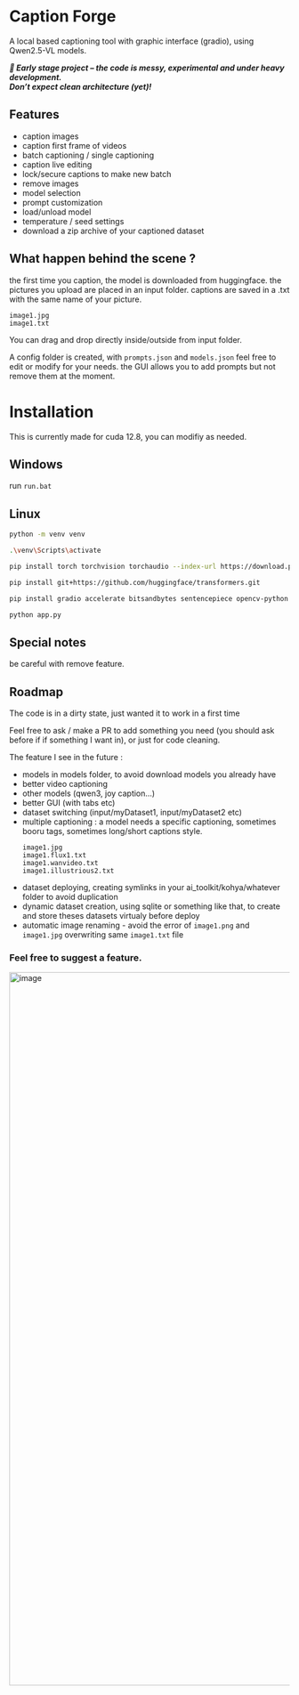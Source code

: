 # Caption Forge

A local based captioning tool with graphic interface (gradio), using Qwen2.5-VL models.

*__🚧 Early stage project – the code is messy, experimental and under heavy development.  
Don’t expect clean architecture (yet)!__*

## Features

- caption images
- caption first frame of videos
- batch captioning / single captioning
- caption live editing
- lock/secure captions to make new batch
- remove images
- model selection
- prompt customization
- load/unload model
- temperature / seed settings
- download a zip archive of your captioned dataset

## What happen behind the scene ?

the first time you caption, the model is downloaded from huggingface.
the pictures you upload are placed in an input folder. captions are saved in a .txt with the same name of your picture.

```
image1.jpg
image1.txt
```
You can drag and drop directly inside/outside from input folder.

A config folder is created, with `prompts.json` and `models.json` feel free to edit or modify for your needs.
the GUI allows you to add prompts but not remove them at the moment.


# Installation

This is currently made for cuda 12.8, you can modifiy as needed.

## Windows

run `run.bat`

## Linux

```bash
python -m venv venv

.\venv\Scripts\activate

pip install torch torchvision torchaudio --index-url https://download.pytorch.org/whl/cu128

pip install git+https://github.com/huggingface/transformers.git

pip install gradio accelerate bitsandbytes sentencepiece opencv-python

python app.py
```

## Special notes

be careful with remove feature.

## Roadmap

The code is in a dirty state, just wanted it to work in a first time

Feel free to ask / make a PR to add something you need (you should ask before if if something I want in), or just for code cleaning.

The feature I see in the future :

- models in models folder, to avoid download models you already have
- better video captioning
- other models (qwen3, joy caption...)
- better GUI (with tabs etc)
- dataset switching (input/myDataset1, input/myDataset2 etc)
- multiple captioning : a model needs a specific captioning, sometimes booru tags, sometimes long/short captions style.
    ```
    image1.jpg
    image1.flux1.txt
    image1.wanvideo.txt
    image1.illustrious2.txt
    ```
- dataset deploying, creating symlinks in your ai_toolkit/kohya/whatever folder to avoid duplication
- dynamic dataset creation, using sqlite or something like that, to create and store theses datasets virtualy before deploy
- automatic image renaming - avoid the error of `image1.png` and `image1.jpg` overwriting same `image1.txt` file

### Feel free to suggest a feature.

<img width="1411" height="1282" alt="image" src="https://github.com/user-attachments/assets/f42bbd50-5bc1-442c-a9ae-044e568f8e05" />

